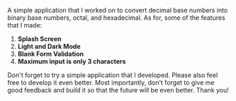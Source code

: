 A simple application that I worked on to convert decimal base numbers into binary base numbers, octal, and hexadecimal. As for, some of the features that I made:
1. **Splash Screen**
2. **Light and Dark Mode**
3. **Blank Form Validation**
4. **Maximum input is only 3 characters**

Don't forget to try a simple application that I developed. Please also feel free to develop it even better. Most importantly, don't forget to give me good feedback and build it so that the future will be even better.
Thank you!
